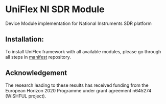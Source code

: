UniFlex NI SDR Module
============================

Device Module implementation for National Instruments SDR platform

## Installation:
To install UniFlex framework with all available modules, please go through all steps in [manifest](https://github.com/uniflex/manifests) repository.

## Acknowledgement

The research leading to these results has received funding from the European
Horizon 2020 Programme under grant agreement n645274 (WiSHFUL project).
